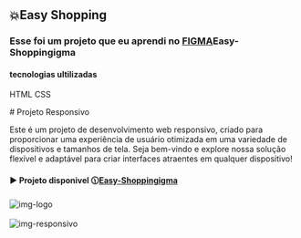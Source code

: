 <h1 aling="center">
<h2> 💥Easy Shopping</h2>
</h1>
<h3>Esse foi um projeto que eu aprendi no <a href="https://www.figma.com/file/LzA0ntQdfERw4z41hxvLSs/13.-(Positive)-Congratulation-You-get-40-point-for-your-ride?type=design&node-id=0-1&mode=design&t=DHf9bzOT6gLlzXVo-0">FIGMA</a>Easy-Shoppingigma</h3>
<h4>tecnologias ultilizadas</h4>
 HTML
 CSS
 <p># Projeto Responsivo

Este é um projeto de desenvolvimento web responsivo, criado para proporcionar uma experiência de usuário otimizada em uma variedade de dispositivos e tamanhos de tela. Seja bem-vindo e explore nossa solução flexível e adaptável para criar interfaces atraentes em qualquer dispositivo!
<p/>
 <h4>▶️ Projeto disponivel 🕦<a href="https://zenaldo-oliveira.github.io/Projeto-Easy-Shopping-Responsivo-figma"▶️>Easy-Shoppingigma</a></h4>
<img src="https://github.com/zenaldo-oliveira/Projetos-wide-Coverage-Responsivo-Figma/blob/main/assets/easy.png?raw=true" alt="img-logo"/>
 <br>
 <br>
<img src="https://github.com/zenaldo-oliveira/Projetos-wide-Coverage-Responsivo-Figma/blob/main/assets/easye.png?raw=true" alt="img-responsivo"/>
